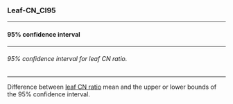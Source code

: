 ### Leaf-CN_CI95



------
#### 95% confidence interval



------
###### 95% confidence interval for leaf CN ratio.



------
Difference between [leaf CN ratio](./Leaf-CN.md) mean and the upper or lower bounds of the 95% confidence interval.